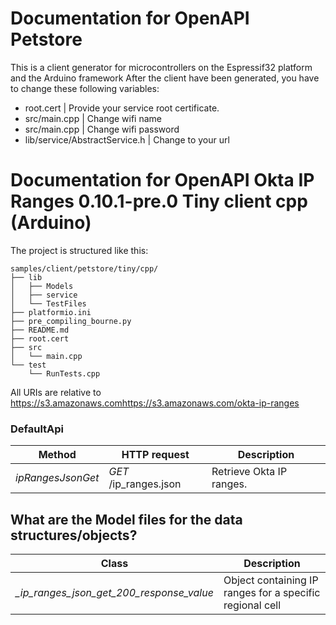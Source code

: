 # Documentation for OpenAPI Petstore
This is a client generator for microcontrollers on the Espressif32 platform and the Arduino framework
After the client have been generated, you have to change these following variables:
- root.cert | Provide your service root certificate.
- src/main.cpp | Change wifi name
- src/main.cpp | Change wifi password
- lib/service/AbstractService.h | Change to your url

# Documentation for OpenAPI Okta IP Ranges 0.10.1-pre.0 Tiny client cpp (Arduino) 

The project is structured like this:
```
samples/client/petstore/tiny/cpp/
├── lib
│   ├── Models
│   ├── service
│   └── TestFiles
├── platformio.ini
├── pre_compiling_bourne.py
├── README.md
├── root.cert
├── src
│   └── main.cpp
└── test
    └── RunTests.cpp
```

All URIs are relative to https://s3.amazonaws.comhttps://s3.amazonaws.com/okta-ip-ranges

### DefaultApi
|Method | HTTP request | Description|
|------------- | ------------- | -------------|
|*ipRangesJsonGet* | *GET* /ip_ranges.json | Retrieve Okta IP ranges.|


## What are the Model files for the data structures/objects?
|Class | Description|
|------------- | -------------|
|*_ip_ranges_json_get_200_response_value* | Object containing IP ranges for a specific regional cell|

